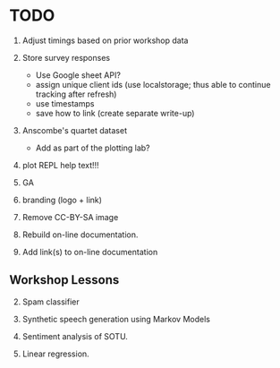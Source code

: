 # TODO

1. Adjust timings based on prior workshop data

2. Store survey responses

   - Use Google sheet API?
   - assign unique client ids (use localstorage; thus able to continue tracking after refresh)
   - use timestamps
   - save how to link (create separate write-up)

3. Anscombe's quartet dataset

   - Add as part of the plotting lab?

4. plot REPL help text!!!

5. GA

6. branding (logo + link)

7. Remove CC-BY-SA image

8. Rebuild on-line documentation.

9. Add link(s) to on-line documentation


## Workshop Lessons

2. Spam classifier

3. Synthetic speech generation using Markov Models

4. Sentiment analysis of SOTU.

5. Linear regression.

